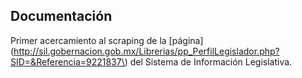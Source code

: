 ## Documentación

Primer acercamiento al scraping de la [página](http://sil.gobernacion.gob.mx/Librerias/pp_PerfilLegislador.php?SID=&Referencia=9221837\) del Sistema de Información Legislativa.
